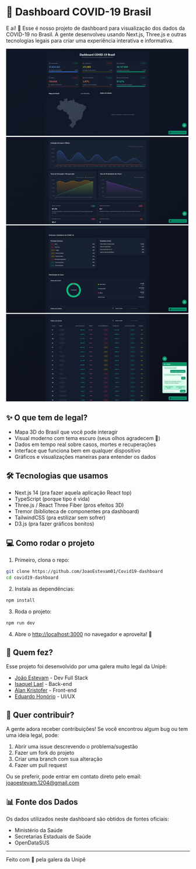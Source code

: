 # 🦠 Dashboard COVID-19 Brasil

E aí! 👋 Esse é nosso projeto de dashboard para visualização dos dados da COVID-19 no Brasil. A gente desenvolveu usando Next.js, Three.js e outras tecnologias legais para criar uma experiência interativa e informativa.

<img src="/public/img/Tela-01.png" alt="Image Example" width="500px">
<img src="/public/img/Tela-02.png" alt="Image Example" width="500px">
<img src="/public/img/Tela-03.png" alt="Image Example" width="500px">
<img src="/public/img/Tela-04.png" alt="Image Example" width="500px">

## ✨ O que tem de legal?

- Mapa 3D do Brasil que você pode interagir
- Visual moderno com tema escuro (seus olhos agradecem 👀)
- Dados em tempo real sobre casos, mortes e recuperações
- Interface que funciona bem em qualquer dispositivo
- Gráficos e visualizações maneiras para entender os dados

## 🛠️ Tecnologias que usamos

- Next.js 14 (pra fazer aquela aplicação React top)
- TypeScript (porque tipo é vida)
- Three.js / React Three Fiber (pros efeitos 3D)
- Tremor (biblioteca de componentes pra dashboard)
- TailwindCSS (pra estilizar sem sofrer)
- D3.js (pra fazer gráficos bonitos)

## 💻 Como rodar o projeto

1. Primeiro, clona o repo:
```bash
git clone https://github.com/JoaoEstevam01/Covid19-dashboard
cd covid19-dashboard
```

2. Instala as dependências:
```bash
npm install
```

3. Roda o projeto:
```bash
npm run dev
```

4. Abre o [http://localhost:3000](http://localhost:3000) no navegador e aproveita! 🚀

## 👥 Quem fez?

Esse projeto foi desenvolvido por uma galera muito legal da Unipê:

- [João Estevam](https://github.com/JoaoEstevam01) - Dev Full Stack
- [Isaquel Lael](https://github.com/imLaeL) - Back-end
- [Alan Kristofer](https://github.com/alankristofer) - Front-end
- [Eduardo Honório](https://github.com/eduhv01) - UI/UX

## 🤝 Quer contribuir?

A gente adora receber contribuições! Se você encontrou algum bug ou tem uma ideia legal, pode:

1. Abrir uma issue descrevendo o problema/sugestão
2. Fazer um fork do projeto
3. Criar uma branch com sua alteração
4. Fazer um pull request

Ou se preferir, pode entrar em contato direto pelo email: joaoestevam.1204@gmail.com

## 📊 Fonte dos Dados

Os dados utilizados neste dashboard são obtidos de fontes oficiais:
- Ministério da Saúde
- Secretarias Estaduais de Saúde
- OpenDataSUS

---

Feito com 💙 pela galera da Unipê
